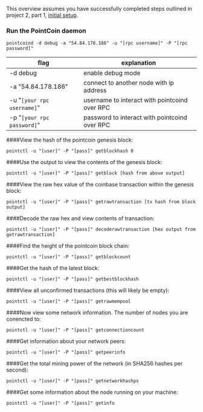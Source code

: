 This overview assumes you have successfully completed steps outlined in 
project 2, part 1, [initial setup](project2-part1.md).

### Run the PointCoin daemon
```
pointcoind -d debug -a "54.84.178.186" -u "[rpc username]" -P "[rpc password]"
```
|flag                       | explanation
|---------------------------|------------
|-d debug                   | enable debug mode
|-a "54.84.178.186"         | connect to another node with ip address
|-u "`[your rpc username]`" | username to interact with pointcoind over RPC
|-p "`[your rpc password]`" | password to interact with pointcoind over RPC


####View the hash of the pointcoin genesis block:
```
pointctl -u "[user]" -P "[pass]" getblockhash 0
```

####Use the output to view the contents of the genesis block:
```
pointctl -u "[user]" -P "[pass]" getblock [hash from above output]
```

####View the raw hex value of the coinbase transaction within the genesis block:
```
pointctl -u "[user]" -P "[pass]" getrawtransaction [tx hash from block output]
```

####Decode the raw hex and view contents of transaction:
```
pointctl -u "[user]" -P "[pass]" decoderawtransaction [hex output from getrawtransaction]
```

####Find the height of the pointcoin block chain:
```
pointctl -u "[user]" -P "[pass]" getblockcount
```

####Get the hash of the latest block:
```
pointctl -u "[user]" -P "[pass]" getbestblockhash
```

####View all unconfirmed transactions (this will likely  be empty):
```
pointctl -u "[user]" -P "[pass]" getrawmempool
```
 
####Now view some network information. The number of nodes you are conencted to:
```
pointctl -u "[user]" -P "[pass]" getconnectioncount
```

####Get information about your network peers:
```
pointctl -u "[user]" -P "[pass]" getpeerinfo
```

####Get the total mining power of the network (in SHA256 hashes per second):
```
pointctl -u "[user]" -P "[pass]" getnetworkhashps
```

####Get some information about the node running on your machine:
```
pointctl -u "[user]" -P "[pass]" getinfo
```